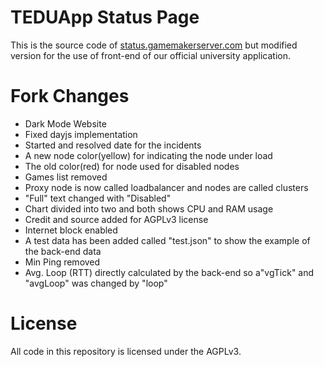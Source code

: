 # TEDUApp Status Page
This is the source code of [status.gamemakerserver.com](https://status.gamemakerserver.com) but modified version for the use of front-end of our official university application.

# Fork Changes
* Dark Mode Website
* Fixed dayjs implementation
* Started and resolved date for the incidents
* A new node color(yellow) for indicating the node under load
* The old color(red) for node used for disabled nodes
* Games list removed
* Proxy node is now called loadbalancer and nodes are called clusters
* "Full" text changed with "Disabled"
* Chart divided into two and both shows CPU and RAM usage
* Credit and source added for AGPLv3 license
* Internet block enabled
* A test data has been added called "test.json" to show the example of the back-end data
* Min Ping removed
* Avg. Loop (RTT) directly calculated by the back-end so a"vgTick" and "avgLoop" was changed by "loop"

# License
All code in this repository is licensed under the AGPLv3.